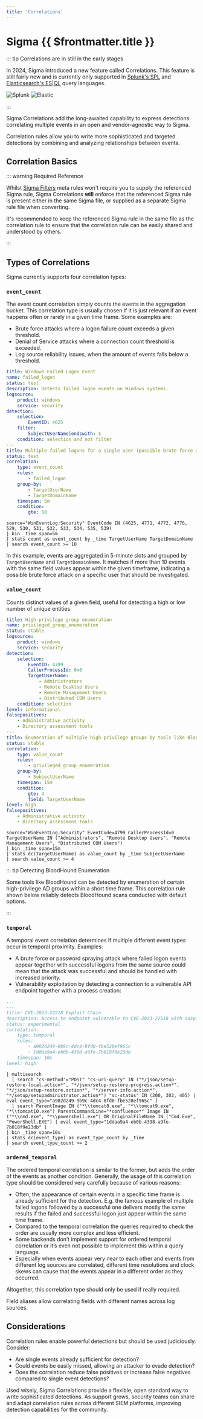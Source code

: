 ```yaml
---
title: 'Correlations'
---
```


<script setup>
import { withBase } from 'vitepress'
</script>

# Sigma {{ $frontmatter.title }}

::: tip Correlations are in still in the early stages

<div class="flex items-center gap-4 py-2">
<p>
In 2024, Sigma introduced a new feature called Correlations. This feature is still fairly new and is currently only supported in <a href="https://docs.splunk.com/Documentation/Splunk/latest/Search/Aboutthesearchlanguage">Splunk's SPL</a> and <a href="https://www.elastic.co/blog/esql-elasticsearch-piped-query-language">Elasticsearch's ES|QL</a> query languages.
</p>
<img :src="withBase('/images/backend_logos/splunk.png')" class="w-14 h-14" alt="Splunk">
<img :src="withBase('/images/backend_logos/elastic.png')" class="w-14 h-14" alt="Elastic">
</div>

:::

Sigma Correlations add the long-awaited capability to express detections correlating multiple events in an open and vendor-agnostic way to Sigma. 

Correlation rules allow you to write more sophisticated and targeted detections by combining and analyzing relationships between events.

## Correlation Basics


::: warning Required Reference

Whilst [Sigma Filters](/docs/meta/filters) meta rules won't require you to supply the referenced Sigma rule, Sigma Correlations **will** enforce that the referenced Sigma rule is present either in the same Sigma file, or supplied as a separate Sigma rule file when converting.

It's recommended to keep the referenced Sigma rule in the same file as the correlation rule to ensure that the correlation rule can be easily shared and understood by others.

:::

## Types of Correlations

Sigma currently supports four correlation types:

### `event_count`

The event count correlation simply counts the events in the aggregation bucket. This correlation type is usually chosen if it is just relevant if an event happens often or rarely in a given time frame. Some examples are:

- Brute force attacks where a logon failure count exceeds a given threshold. 
- Denial of Service attacks where a connection count threshold is exceeded. 
- Log source reliability issues, when the amount of events falls below a threshold.

```yaml
title: Windows Failed Logon Event
name: failed_logon
status: test
description: Detects failed logon events on Windows systems.
logsource:
    product: windows
    service: security
detection:
    selection:
        EventID: 4625
    filter:
        SubjectUserName|endswith: $
    condition: selection and not filter
---
title: Multiple failed logons for a single user (possible brute force attack)
status: test
correlation:
    type: event_count
    rules:
        - failed_logon
    group-by:
        - TargetUserName
        - TargetDomainName
    timespan: 5m
    condition:
        gte: 10
```

```splunk
source="WinEventLog:Security" EventCode IN (4625, 4771, 4772, 4776, 529, 530, 531, 532, 533, 534, 535, 539)
| bin _time span=5m
| stats count as event_count by _time TargetUserName TargetDomainName
| search event_count >= 10
```

In this example, events are aggregated in 5-minute slots and grouped by `TargetUserName` and `TargetDomainName`. It matches if more than 10 events with the same field values appear within the given timeframe, indicating a possible brute force attack on a specific user that should be investigated.



### `value_count` 

Counts distinct values of a given field, useful for detecting a high or low number of unique entities

```yaml
title: High-privilege group enumeration
name: privileged_group_enumeration
status: stable
logsource:
    product: windows
    service: security
detection:
    selection:
        EventID: 4799
        CallerProcessId: 0x0
        TargetUserName:
            - Administrators
            - Remote Desktop Users
            - Remote Management Users
            - Distributed COM Users
    condition: selection
level: informational
falsepositives:
    - Administrative activity
    - Directory assessment tools
---
title: Enumeration of multiple high-privilege groups by tools like BloodHound
status: stable
correlation:
    type: value_count
    rules:
        - privileged_group_enumeration
    group-by:
        - SubjectUserName
    timespan: 15m
    condition:
        gte: 4
        field: TargetUserName
level: high
falsepositives:
    - Administrative activity
    - Directory assessment tools
```

```splunk
source="WinEventLog:Security" EventCode=4799 CallerProcessId=0 TargetUserName IN ("Administrators", "Remote Desktop Users", "Remote Management Users", "Distributed COM Users")
| bin _time span=15m
| stats dc(TargetUserName) as value_count by _time SubjectUserName
| search value_count >= 4
```

::: tip Detecting BloodHound Enumeration

Some tools like BloodHound can be detected by enumeration of certain high-privilege AD groups within a short time frame. This correlation rule shown below reliably detects BloodHound scans conducted with default options.

:::


### `temporal`

A temporal event correlation determines if multiple different event types occur in temporal proximity. Examples:

- A brute force or password spraying attack where failed logon events appear together with successful logons from the same source could mean that the attack was successful and should be handled with increased priority.
- Vulnerability exploitation by detecting a connection to a vulnerable API endpoint together with a process creation:

```yaml
...
---
title: CVE-2023-22518 Exploit Chain
description: Access to endpoint vulnerable to CVE-2023-22518 with suspicious process creation.
status: experimental
correlation:
    type: temporal
    rules:
        - a902d249-9b9c-4dc4-8fd0-fbe528ef965c
        - 1ddaa9a4-eb0b-4398-a9fe-7b018f9e23db
    timespan: 10s
level: high
```

```splunk
| multisearch
  [ search "cs-method"="POST" "cs-uri-query" IN ("*/json/setup-restore-local.action*", "*/json/setup-restore-progress.action*", "*/json/setup-restore.action*", "*/server-info.action*", "*/setup/setupadministrator.action*") "sc-status" IN (200, 302, 405) | eval event_type="a902d249-9b9c-4dc4-8fd0-fbe528ef965c" ]
  [ search ParentImage IN ("*\\tomcat8.exe", "*\\tomcat9.exe", "*\\tomcat10.exe") ParentCommandLine="*confluence*" Image IN ("*\\cmd.exe", "*\\powershell.exe") OR OriginalFileName IN ("Cmd.Exe", "PowerShell.EXE") | eval event_type="1ddaa9a4-eb0b-4398-a9fe-7b018f9e23db" ]
| bin _time span=10s
| stats dc(event_type) as event_type_count by _time
| search event_type_count >= 2
```


### `ordered_temporal`

The ordered temporal correlation is similar to the former, but adds the order of the events as another condition. Generally, the usage of this correlation type should be considered very carefully because of various reasons:

- Often, the appearance of certain events in a specific time frame is already sufficient for the detection. E.g. the famous example of multiple failed logons followed by a successful one delivers mostly the same results if the failed and successful logon just appear within the same time frame.
- Compared to the temporal correlation the queries required to check the order are usually more complex and less efficient.
- Some backends don’t implement support for ordered temporal correlation or it’s even not possible to implement this within a query language.
- Especially when events appear very near to each other and events from different log sources are correlated, different time resolutions and clock skews can cause that the events appear in a different order as they occurred.

Altogether, this correlation type should only be used if really required.

Field aliases allow correlating fields with different names across log sources.

## Considerations

Correlation rules enable powerful detections but should be used judiciously. Consider:

- Are single events already sufficient for detection?
- Could events be easily missed, allowing an attacker to evade detection?
- Does the correlation reduce false positives or increase false negatives compared to single event detections?

Used wisely, Sigma Correlations provide a flexible, open standard way to write sophisticated detections. As support grows, security teams can share and adapt correlation rules across different SIEM platforms, improving detection capabilities for the community.